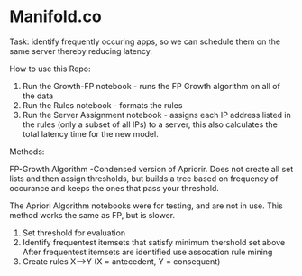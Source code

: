 # Manifold.co

Task: identify frequently occuring apps, so we can schedule them on the same server thereby reducing latency.

How to use this Repo:

1. Run the Growth-FP notebook - runs the FP Growth algorithm on all of the data
2. Run the Rules notebook - formats the rules
3. Run the Server Assignment notebook - assigns each IP address listed in the rules (only a subset of all IPs) to a server, this also calculates the total latency time for the new model.

Methods: 

FP-Growth Algorithm
-Condensed version of Apriorir. Does not create all set lists and then assign thresholds, but builds a tree based on frequency of occurance and keeps the ones that pass your threshold.

The Apriori Algorithm notebooks were for testing, and are not in use. This method works the same as FP, but is slower.
1. Set threshold for evaluation
2. Identify frequentest itemsets that satisfy minimum thershold set above
After frequentest itemsets are identified use assocation rule mining
3. Create rules X-->Y (X = antecedent, Y = consequent)

